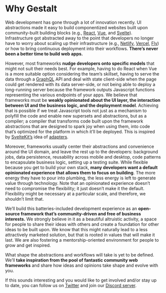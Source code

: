 # Why Gestalt

Web development has gone through a lot of innovation recently.
UI abstractions made it easy to build componentized websites built upon community-built building blocks (e.g., [React](https://reactjs.org/), [Vue](https://vuejs.org/), and [Svelte](https://svelte.dev/)).
Infrastructure got abstracted away to the point that developers no longer have to worry about scaling up their infrastructure (e.g., [Netlify](https://netlify.com/), [Vercel](https://vercel.com/), [Fly](https://fly.io/))
or how to bring continuous deployment into their workflows.
**There’s never been a better time to build web apps.**

However,
most frameworks **nudge developers onto specific models** that might not suit their needs best.
For example,
having to do React when Vue is a more suitable option considering the team’s skillset,
having to serve the data through a [GraphQL](https://graphql.org/) API and deal with state client-side when the page could get rendered with its data server-side,
or not being able to deploy a long-running server because the framework outputs Javascript functions representing the various endpoints of your apps. We believe that frameworks must be **weakly opinionated about the UI layer, the interaction between UI and the business logic, and the deployment model**.
Achieving that is possible if we treat Javascript tools not just as a mechanism to polyfill the code and enable new supersets and abstractions,
but as a compiler;
a compiler that transforms code built upon the framework abstractions that are designed to spark joy when using them,
into code that’s optimized for the platform in which it’ll be deployed.
This is inspired by [SvelteKit’s](https://kit.svelte.dev/) idea of [adapters](https://kit.svelte.dev/docs#adapters).

Moreover, frameworks usually center their abstractions and convenience around the UI domain,
and leave the rest up to the developers:
background jobs, data persistence, reusability across mobile and desktop, code patterns to encapsulate business logic, setting up a testing suite.
While flexible because you get to build your own stack,
**many  developers want a default opinionated experience that allows them to focus on building**.
The more energy they have to pour into plumbing,
the less energy is left to generate value through technology.
Note that an opinionated experience doesn’t need to compromise the flexibility; it just doesn’t make it the default.
Flexibility might be necessary at a particular scale,
and therefore,
 we shouldn’t limit that.

We’ll build this batteries-included development experience as an **open-source framework that’s community-driven and free of business interests.**
We strongly believe in it as a beautiful altruistic activity, a space for people to share their ideas with others and create a foundation for other ideas to be built upon.
We know that this might naturally lead to a less attractively marketed solution, but that is rooted in values that will make it last.
We are also fostering a mentorship-oriented environment for people to grow and get inspired.

What shape the abstractions and workflows will take is yet to be defined. We’ll **take inspiration from the pool of fantastic community web frameworks** and share how ideas and opinions take shape and evolve with you.

If this sounds interesting and you would like to get involved and/or stay up to date,
you can follow us on [Twitter](https://twitter.com/gestaltjs) and join our [Discord server](https://discord.gg/7gvRstAKTU).
